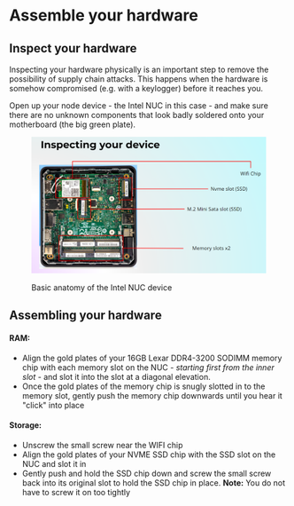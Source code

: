 # Assemble your hardware

## Inspect your hardware

Inspecting your hardware physically is an important step to remove the possibility of supply chain attacks. This happens when the hardware is somehow compromised (e.g. with a keylogger) before it reaches you.

Open up your node device - the Intel NUC in this case - and make sure there are no unknown components that look badly soldered onto your motherboard (the big green plate). &#x20;

<figure><img src="../.gitbook/assets/image (97).png" alt=""><figcaption><p>Basic anatomy of the Intel NUC device</p></figcaption></figure>

## Assembling your hardware

#### RAM:

* Align the gold plates of your 16GB Lexar DDR4-3200 SODIMM memory chip with each memory slot on the NUC _- starting first from the inner slot -_ and slot it into the slot at a diagonal elevation.&#x20;
* Once the gold plates of the memory chip is snugly slotted in to the memory slot, gently push the memory chip downwards until you hear it "click" into place

#### **Storage:**&#x20;

* Unscrew the small screw near the WIFI chip
* Align the gold plates of your NVME SSD chip with the SSD slot on the NUC and slot it in
* Gently push and hold the SSD chip down and screw the small screw back into its original slot to hold the SSD chip in place. **Note:** You do not have to screw it on too tightly   &#x20;
